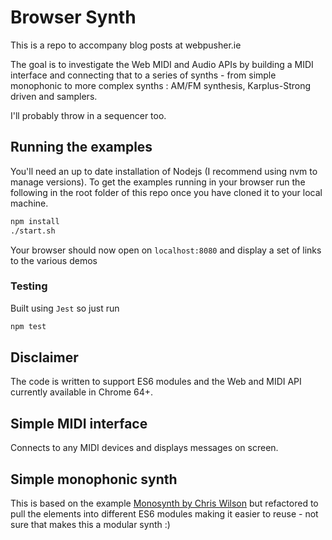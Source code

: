 # Browser Synth

This is a repo to accompany blog posts at webpusher.ie

The goal is to investigate the Web MIDI and Audio APIs by building a MIDI interface and connecting that to a series of synths - from simple monophonic to more complex synths : AM/FM synthesis, Karplus-Strong driven and samplers.

I'll probably throw in a sequencer too.

## Running the examples

You'll need an up to date installation of Nodejs (I recommend using nvm to manage versions). To get the examples running in your browser run the following in the root folder of this repo once you have cloned it to your local machine.

```bash
npm install
./start.sh
```

Your browser should now open on `localhost:8080` and display a set of links to the various demos

### Testing

Built using `Jest` so just run

```bash
npm test
```

## Disclaimer

The code is written to support ES6 modules and the Web and MIDI API currently available in Chrome 64+.

## Simple MIDI interface

Connects to any MIDI devices and displays messages on screen.

## Simple monophonic synth

This is based on the example [Monosynth by Chris Wilson](https://github.com/cwilso/monosynth) but refactored to pull the elements into different ES6 modules making it easier to reuse - not sure that makes this a modular synth :)
